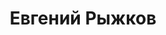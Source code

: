 ---
layout: speaker

title: Евгений Рыжков
avatar: /assets/avatars/evgeny-ryzhkov.jpg
slug: evgeny-ryzhkov

about: >
  IT-философ. Программировал, проектировал, руководил, осмысливал,
  сделал выводы.
---